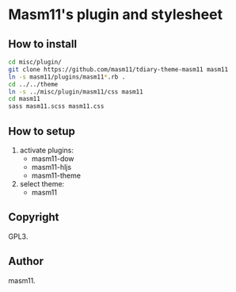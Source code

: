 # Masm11's plugin and stylesheet

## How to install

```sh
cd misc/plugin/
git clone https://github.com/masm11/tdiary-theme-masm11 masm11
ln -s masm11/plugins/masm11*.rb .
cd ../../theme
ln -s ../misc/plugin/masm11/css masm11
cd masm11
sass masm11.scss masm11.css
```

## How to setup

1. activate plugins:
   - masm11-dow
   - masm11-hljs
   - masm11-theme
2. select theme:
   - masm11

## Copyright

GPL3.

## Author

masm11.

